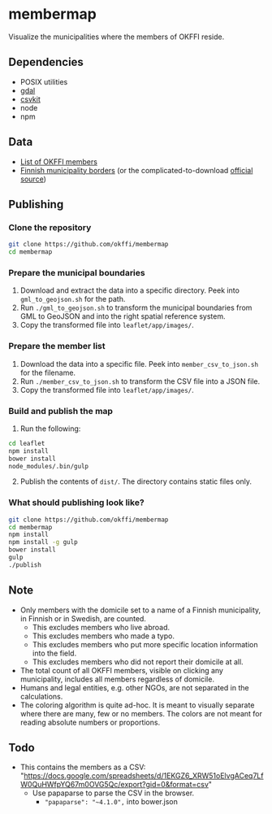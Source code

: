 # membermap

Visualize the municipalities where the members of OKFFI reside.

## Dependencies

- POSIX utilities
- [gdal](http://www.gdal.org/)
- [csvkit](https://github.com/onyxfish/csvkit)
- node
- npm

## Data

- [List of OKFFI members](https://docs.google.com/spreadsheets/d/1EKGZ6_XRW51oElvgACeq7LfW0QuHWfpYQ67m0OVG5Qc/edit#gid=0)
- [Finnish municipality borders](http://kartat.kapsi.fi/files/kuntajako/kuntajako_4500k/etrs89) (or the complicated-to-download [official source](https://tiedostopalvelu.maanmittauslaitos.fi/tp/kartta))

## Publishing

### Clone the repository

```sh
git clone https://github.com/okffi/membermap
cd membermap
```

### Prepare the municipal boundaries

1. Download and extract the data into a specific directory.
  Peek into `gml_to_geojson.sh` for the path.
2. Run `./gml_to_geojson.sh` to transform the municipal boundaries from GML to GeoJSON and into the right spatial reference system.
3. Copy the transformed file into `leaflet/app/images/`.

### Prepare the member list

1. Download the data into a specific file.
  Peek into `member_csv_to_json.sh` for the filename.
2. Run `./member_csv_to_json.sh` to transform the CSV file into a JSON file.
3. Copy the transformed file into `leaflet/app/images/`.

### Build and publish the map

1. Run the following:
```sh
cd leaflet
npm install
bower install
node_modules/.bin/gulp
```
2. Publish the contents of `dist/`.
  The directory contains static files only.

### What should publishing look like?
```sh
git clone https://github.com/okffi/membermap
cd membermap
npm install
npm install -g gulp
bower install
gulp
./publish
```

## Note

- Only members with the domicile set to a name of a Finnish municipality, in Finnish or in Swedish, are counted.
    - This excludes members who live abroad.
    - This excludes members who made a typo.
    - This excludes members who put more specific location information into the field.
    - This excludes members who did not report their domicile at all.
- The total count of all OKFFI members, visible on clicking any municipality, includes all members regardless of domicile.
- Humans and legal entities, e.g. other NGOs, are not separated in the calculations.
- The coloring algorithm is quite ad-hoc.
  It is meant to visually separate where there are many, few or no members.
  The colors are not meant for reading absolute numbers or proportions.

## Todo

- This contains the members as a CSV: "https://docs.google.com/spreadsheets/d/1EKGZ6_XRW51oElvgACeq7LfW0QuHWfpYQ67m0OVG5Qc/export?gid=0&format=csv"
    - Use papaparse to parse the CSV in the browser.
        - `"papaparse": "~4.1.0",` into bower.json
